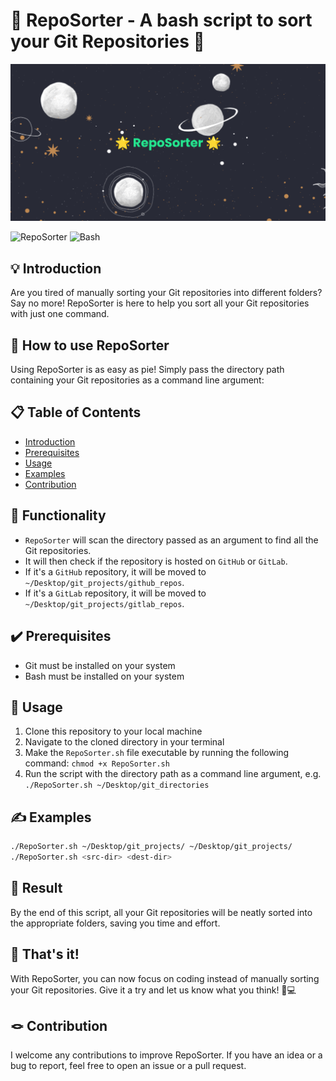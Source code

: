 # 🌟 RepoSorter - A bash script to sort your Git Repositories 🌟

![](images/banner.png)

![RepoSorter](https://img.shields.io/badge/RepoSorter-v1.0-brightgreen) ![Bash](https://img.shields.io/badge/Bash-Script-blue)

## 💡 Introduction

Are you tired of manually sorting your Git repositories into different folders? Say no more! RepoSorter is here to help you sort all your Git repositories with just one command.

## 🚀 How to use RepoSorter

Using RepoSorter is as easy as pie! Simply pass the directory path containing your Git repositories as a command line argument:

## 📋 Table of Contents

- [Introduction](#introduction)
- [Prerequisites](#prerequisites)
- [Usage](#usage)
- [Examples](#examples)
- [Contribution](#contribution)

## 🔧 Functionality

- `RepoSorter` will scan the directory passed as an argument to find all the Git repositories.
- It will then check if the repository is hosted on `GitHub` or `GitLab`.
- If it's a `GitHub` repository, it will be moved to `~/Desktop/git_projects/github_repos`.
- If it's a `GitLab` repository, it will be moved to `~/Desktop/git_projects/gitlab_repos`.

## ✔️ Prerequisites

- Git must be installed on your system
- Bash must be installed on your system

## 🪮 Usage

1. Clone this repository to your local machine
2. Navigate to the cloned directory in your terminal
3. Make the `RepoSorter.sh` file executable by running the following command: `chmod +x RepoSorter.sh`
4. Run the script with the directory path as a command line argument, e.g. `./RepoSorter.sh ~/Desktop/git_directories`

## ✍️ Examples

```bash
./RepoSorter.sh ~/Desktop/git_projects/ ~/Desktop/git_projects/
./RepoSorter.sh <src-dir> <dest-dir>
```

## 🎉 Result

By the end of this script, all your Git repositories will be neatly sorted into the appropriate folders, saving you time and effort.

## 🌠 That's it!

With RepoSorter, you can now focus on coding instead of manually sorting your Git repositories. Give it a try and let us know what you think! 🚀💻

## 🪢 Contribution

I welcome any contributions to improve RepoSorter. If you have an idea or a bug to report, feel free to open an issue or a pull request.
